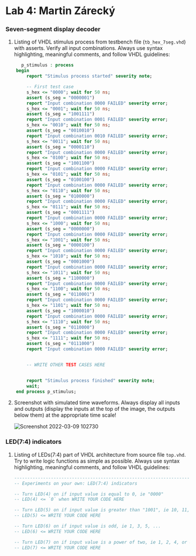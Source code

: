 # Lab 4: Martin Zárecký

### Seven-segment display decoder

1. Listing of VHDL stimulus process from testbench file (`tb_hex_7seg.vhd`) with asserts. Verify all input combinations. Always use syntax highlighting, meaningful comments, and follow VHDL guidelines:

```vhdl
      p_stimulus : process
    begin
        report "Stimulus process started" severity note;

        -- First test case
        s_hex <= "0000"; wait for 50 ns;
        assert (s_seg = "0000001")
        report "Input combination 0000 FAILED" severity error;
        s_hex <= "0001"; wait for 50 ns;
        assert (s_seg = "1001111")
        report "Input combination 0001 FAILED" severity error;
        s_hex <= "0010"; wait for 50 ns;
        assert (s_seg = "0010010")
        report "Input combination 0010 FAILED" severity error;
        s_hex <= "0011"; wait for 50 ns;
        assert (s_seg = "0000110")
        report "Input combination 0000 FAILED" severity error;
        s_hex <= "0100"; wait for 50 ns;
        assert (s_seg = "1001100")
        report "Input combination 0000 FAILED" severity error;
        s_hex <= "0101"; wait for 50 ns;
        assert (s_seg = "0100100")
        report "Input combination 0000 FAILED" severity error;
        s_hex <= "0110"; wait for 50 ns;
        assert (s_seg = "0100000")
        report "Input combination 0000 FAILED" severity error;
        s_hex <= "0111"; wait for 50 ns;
        assert (s_seg = "0001111")
        report "Input combination 0000 FAILED" severity error;
        s_hex <= "1000"; wait for 50 ns;
        assert (s_seg = "0000000")
        report "Input combination 0000 FAILED" severity error;
        s_hex <= "1001"; wait for 50 ns;
        assert (s_seg = "0000100")
        report "Input combination 0000 FAILED" severity error;
        s_hex <= "1010"; wait for 50 ns;
        assert (s_seg = "0001000")
        report "Input combination 0000 FAILED" severity error;
        s_hex <= "1011"; wait for 50 ns;
        assert (s_seg = "1100000")
        report "Input combination 0000 FAILED" severity error;
        s_hex <= "1100"; wait for 50 ns;
        assert (s_seg = "0110001")
        report "Input combination 0000 FAILED" severity error;
        s_hex <= "1101"; wait for 50 ns;
        assert (s_seg = "1000010")
        report "Input combination 0000 FAILED" severity error;
        s_hex <= "1110"; wait for 50 ns;
        assert (s_seg = "0110000")
        report "Input combination 0000 FAILED" severity error;
        s_hex <= "1111"; wait for 50 ns;
        assert (s_seg = "0111000")
        report "Input combination 0000 FAILED" severity error;


        -- WRITE OTHER TEST CASES HERE


        report "Stimulus process finished" severity note;
        wait;
    end process p_stimulus;
```

2. Screenshot with simulated time waveforms. Always display all inputs and outputs (display the inputs at the top of the image, the outputs below them) at the appropriate time scale!

   ![Screenshot 2022-03-09 102730](https://user-images.githubusercontent.com/80918583/157413207-40e3e52d-a848-4d9d-a374-f02aae9f162c.png)

### LED(7:4) indicators

1. Listing of LEDs(7:4) part of VHDL architecture from source file `top.vhd`. Try to write logic functions as simple as possible. Always use syntax highlighting, meaningful comments, and follow VHDL guidelines:

   ```vhdl
   --------------------------------------------------------------------
   -- Experiments on your own: LED(7:4) indicators

   -- Turn LED(4) on if input value is equal to 0, ie "0000"
   -- LED(4) <= `0` when WRITE YOUR CODE HERE

   -- Turn LED(5) on if input value is greater than "1001", ie 10, 11, 12, ...
   -- LED(5) <= WRITE YOUR CODE HERE

   -- Turn LED(6) on if input value is odd, ie 1, 3, 5, ...
   -- LED(6) <= WRITE YOUR CODE HERE

   -- Turn LED(7) on if input value is a power of two, ie 1, 2, 4, or 8
   -- LED(7) <= WRITE YOUR CODE HERE
   ```
